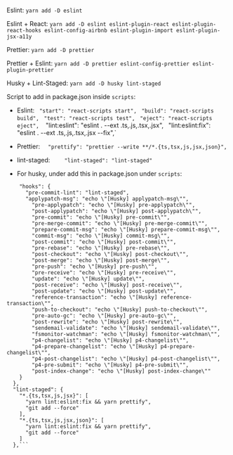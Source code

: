 Eslint:
`yarn add -D eslint`

Eslint + React:
`yarn add -D eslint eslint-plugin-react eslint-plugin-react-hooks eslint-config-airbnb eslint-plugin-import eslint-plugin-jsx-a11y`

Prettier:
`yarn add -D prettier`

Prettier + Eslint:
`yarn add -D prettier eslint-config-prettier eslint-plugin-prettier`

Husky + Lint-Staged:
`yarn add -D husky lint-staged`

Script to add in package.json inside `scripts`:
- Eslint:
` "start": "react-scripts start",`
` "build": "react-scripts build",`
` "test": "react-scripts test",`
` "eject": "react-scripts eject",` `
` "lint:eslint": "eslint . --ext .ts,.js,.tsx,.jsx",`
` "lint:eslint:fix": "eslint . --ext .ts,.js,.tsx,.jsx --fix",`
- Prettier:
`  "prettify": "prettier --write **/*.{ts,tsx,js,jsx,json}",`
- lint-staged:
`    "lint-staged": "lint-staged"`

- For husky, under add this in package.json under `scripts`:
```  "husky": {
    "hooks": {
      "pre-commit-lint": "lint-staged",
      "applypatch-msg": "echo \"[Husky] applypatch-msg\"",
        "pre-applypatch": "echo \"[Husky] pre-applypatch\"",
        "post-applypatch": "echo \"[Husky] post-applypatch\"",
        "pre-commit": "echo \"[Husky] pre-commit\"",
        "pre-merge-commit": "echo \"[Husky] pre-merge-commit\"",
        "prepare-commit-msg": "echo \"[Husky] prepare-commit-msg\"",
        "commit-msg": "echo \"[Husky] commit-msg\"",
        "post-commit": "echo \"[Husky] post-commit\"",
        "pre-rebase": "echo \"[Husky] pre-rebase\"",
        "post-checkout": "echo \"[Husky] post-checkout\"",
        "post-merge": "echo \"[Husky] post-merge\"",
        "pre-push": "echo \"[Husky] pre-push\"",
        "pre-receive": "echo \"[Husky] pre-receive\"",
        "update": "echo \"[Husky] update\"",
        "post-receive": "echo \"[Husky] post-receive\"",
        "post-update": "echo \"[Husky] post-update\"",
        "reference-transaction": "echo \"[Husky] reference-transaction\"",
        "push-to-checkout": "echo \"[Husky] push-to-checkout\"",
        "pre-auto-gc": "echo \"[Husky] pre-auto-gc\"",
        "post-rewrite": "echo \"[Husky] post-rewrite\"",
        "sendemail-validate": "echo \"[Husky] sendemail-validate\"",
        "fsmonitor-watchman": "echo \"[Husky] fsmonitor-watchman\"",
        "p4-changelist": "echo \"[Husky] p4-changelist\"",
        "p4-prepare-changelist": "echo \"[Husky] p4-prepare-changelist\"",
        "p4-post-changelist": "echo \"[Husky] p4-post-changelist\"",
        "p4-pre-submit": "echo \"[Husky] p4-pre-submit\"",
        "post-index-change": "echo \"[Husky] post-index-change\""
    }
  },
  "lint-staged": {
    "*.{ts,tsx,js,jsx}": [
      "yarn lint:eslint:fix && yarn prettify",
      "git add --force"
    ],
    "*.{ts,tsx,js,jsx,json}": [
      "yarn lint:eslint:fix && yarn prettify",
      "git add --force"
    ]
  },```
